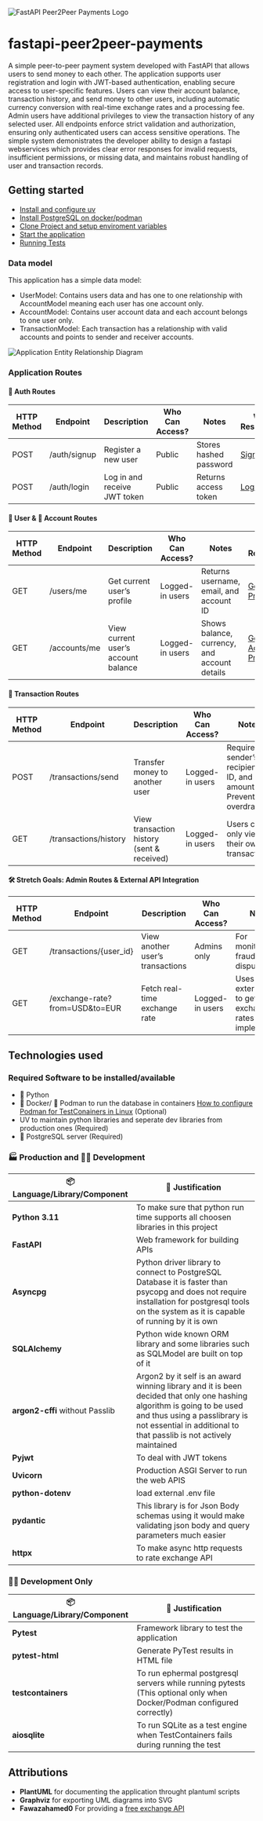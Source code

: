 ![FastAPI Peer2Peer Payments Logo](docs/logo/logo.svg)

# fastapi-peer2peer-payments
A simple peer-to-peer payment system developed with FastAPI that allows users to send money to each other. The application supports user registration and login with JWT-based authentication, enabling secure access to user-specific features. Users can view their account balance, transaction history, and send money to other users, including automatic currency conversion with real-time exchange rates and a processing fee. Admin users have additional privileges to view the transaction history of any selected user. All endpoints enforce strict validation and authorization, ensuring only authenticated users can access sensitive operations. The simple system demonistrates the developer ability to design a fastapi webservices which provides clear error responses for invalid requests, insufficient permissions, or missing data, and maintains robust handling of user and transaction records.

## Getting started
* [Install and configure uv](docs/howto/install_configure_uv.md)
* [Install PostgreSQL on docker/podman](docs/howto/install_postgresql_on_container.md)
* [Clone Project and setup enviroment variables](docs/howto/clone_project_configure_env.md)
* [Start the application](docs/howto/start_the_applicaiton.md)
* [Running Tests](docs/howto/run_tests.md)

### Data model
This application has a simple data model:
* UserModel: Contains users data and has one to one relationship with AccountModel meaning each user has one account only.
* AccountModel: Contains user account data and each account belongs to one user only.
* TransactionModel: Each transaction has a relationship with valid accounts and points to sender and receiver accounts.

![Application Entity Relationship Diagram](docs/diagrams/out/model/InformationEntityDiagram.svg)

### Application Routes

#### 🔐 Auth Routes

| HTTP Method | Endpoint        | Description                     | Who Can Access? | Notes                        | Workflow Respresentation |
|-------------|------------------|---------------------------------|------------------|-------------------------------|-------------------------------|
| POST        | /auth/signup     | Register a new user             | Public           | Stores hashed password        |[Signup Process](docs/diagrams/out/routes/signup_process.svg)|
| POST        | /auth/login      | Log in and receive JWT token    | Public           | Returns access token          |[Login Process](docs/diagrams/out/routes/login_process.svg)|

#### 👤 User & 🏦 Account Routes

| HTTP Method | Endpoint         | Description                       | Who Can Access? | Notes                                       | Workflow Respresentation |
|-------------|------------------|-----------------------------------|------------------|----------------------------------------------|----------------------------------------------|
| GET         | /users/me        | Get current user’s profile        | Logged-in users  | Returns username, email, and account ID      |[Get Current User Process](docs/diagrams/out/routes/get_current_user_details.svg)|
| GET         | /accounts/me     | View current user’s account balance | Logged-in users | Shows balance, currency, and account details |[Get Current User Account Process](docs/diagrams/out/routes/account_me.svg)|

#### 💸 Transaction Routes

| HTTP Method | Endpoint         | Description                       | Who Can Access? | Notes                                       | Workflow Respresentation |
|-------------|------------------|-----------------------------------|------------------|----------------------------------------------|----------------------------------------------|
| POST        | /transactions/send  | Transfer money to another user       | Logged-in users  | Requires sender’s ID, recipient’s ID, and amount. Prevents overdrafts. |[Send Transaction Process](docs/diagrams/out/routes/send_transaction.svg)|
| GET         | /transactions/history | View transaction history (sent & received) | Logged-in users  | Users can only view their own transactions                            |[Get Current User Transaction History Process](docs/diagrams/out/routes/get_current_user_transactions.svg)|

#### 🛠️ Stretch Goals: Admin Routes & External API Integration

| HTTP Method | Endpoint         | Description                       | Who Can Access? | Notes                                       | Workflow Respresentation |
|-------------|------------------|-----------------------------------|------------------|----------------------------------------------|----------------------------------------------|
| GET         | /transactions/{user_id}                  | View another user’s transactions     | Admins only      | For monitoring fraud or disputes                              |[Get User Transaction History By ID](docs/diagrams/out/routes/admin_view_user_transactions.svg)|
| GET         | /exchange-rate?from=USD&to=EUR           | Fetch real-time exchange rate        | Logged-in users  | Uses an external API to get live exchange rates (if implemented) |[Get Currency Exchange Rate](docs/diagrams/out/routes/get_exchange_rate.svg)|

## Technologies used

### Required Software to be installed/available

* 🐍 Python
* 🐳 Docker/ 🐙 Podman to run the database in containers [How to configure Podman for TestConainers in Linux](docs/howto/podman_testcontainers.md) (Optional)
* UV to maintain python libraries and seperate dev libraries from production ones (Required)
* 🐘 PostgreSQL server (Required)

### 🏭 Production and 👨‍💻 Development

| 📦 Language/Library/Component | 🧠 Justification|
|----------------------------|--------------|
| **Python 3.11**            | To make sure that python run time supports all choosen libraries in this project|
| **FastAPI**  | Web framework for building APIs|
| **Asyncpg**  | Python driver library to connect to PostgreSQL Database it is faster than psycopg and does not require installation for postgresql tools on the system as it is capable of running by it is own|
| **SQLAlchemy** | Python wide known ORM library and some libraries such as SQLModel are built on top of it |
| **argon2-cffi** without Passlib |Argon2 by it self is an award winning library and it is been decided that only one hashing algorithm is going to be used and thus using a passlibrary is not essential in additional to that passlib is not actively maintained |
| **Pyjwt** | To deal with JWT tokens |
| **Uvicorn** | Production ASGI Server to run the web APIS| 
| **python-dotenv** | load external .env file|
| **pydantic** | This library is for Json Body schemas using it would make validating json body and query parameters much easier|
|**httpx**| To make async http requests to rate exchange API |



### 👨‍💻 Development Only
 📦 Language/Library/Component | 🧠 Justification|
|----------------------------|--------------|
| **Pytest** | Framework library to test the application|
| **pytest-html** | Generate PyTest results in HTML file|
| **testcontainers** | To run ephermal postgresql servers while running pytests (This optional only when Docker/Podman configured correctly)|
| **aiosqlite**| To run SQLite as a test engine when TestContainers fails during running the test|

## Attributions

* **PlantUML** for documenting the application throught plantuml scripts
* **Graphviz** for exporting UML diagrams into SVG
* **Fawazahamed0** For providing a [free exchange API](https://github.com/fawazahmed0/exchange-api)
